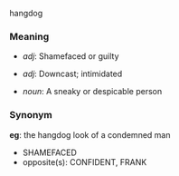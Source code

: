 hangdog
### Meaning
+ _adj_: Shamefaced or guilty
+ _adj_: Downcast; intimidated

+ _noun_: A sneaky or despicable person

### Synonym

__eg__: the hangdog look of a condemned man

+ SHAMEFACED
+ opposite(s): CONFIDENT, FRANK


